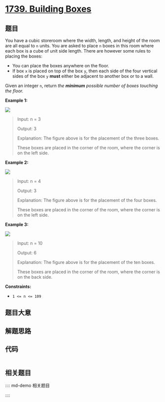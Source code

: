 # [1739. Building Boxes](https://leetcode.com/problems/building-boxes/)

## 题目

You have a cubic storeroom where the width, length, and height of the room are
all equal to `n` units. You are asked to place `n` boxes in this room where
each box is a cube of unit side length. There are however some rules to
placing the boxes:

  * You can place the boxes anywhere on the floor.
  * If box `x` is placed on top of the box `y`, then each side of the four vertical sides of the box `y` **must** either be adjacent to another box or to a wall.

Given an integer `n`, return _the **minimum** possible number of boxes
touching the floor._



**Example 1:**

![](https://assets.leetcode.com/uploads/2021/01/04/3-boxes.png)

> Input: n = 3
> 
> Output: 3
> 
> Explanation: The figure above is for the placement of the three boxes.
> 
> These boxes are placed in the corner of the room, where the corner is on the left side.

**Example 2:**

![](https://assets.leetcode.com/uploads/2021/01/04/4-boxes.png)

> Input: n = 4
> 
> Output: 3
> 
> Explanation: The figure above is for the placement of the four boxes.
> 
> These boxes are placed in the corner of the room, where the corner is on the left side.

**Example 3:**

![](https://assets.leetcode.com/uploads/2021/01/04/10-boxes.png)

> Input: n = 10
> 
> Output: 6
> 
> Explanation: The figure above is for the placement of the ten boxes.
> 
> These boxes are placed in the corner of the room, where the corner is on the back side.



**Constraints:**

  * `1 <= n <= 109`


## 题目大意

## 解题思路

## 代码

```javascript

```

## 相关题目

:::: md-demo 相关题目

::::
